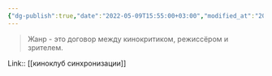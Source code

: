 ```yaml
---
{"dg-publish":true,"date":"2022-05-09T15:55:00+03:00","modified_at":"2022-05-17T22:45:41+03:00","title":"Что такое жанр?","permalink":"/quotes/202205091555/","dgHomeLink":false,"dgPassFrontmatter":true}
---
```



> Жанр - это договор между кинокритиком, режиссёром и зрителем. 

Link:: [[киноклуб синхронизации]]
